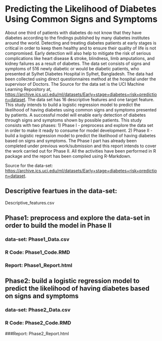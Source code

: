 
# Predicting the Likelihood of Diabetes Using Common Signs and Symptoms
About one third of patients with diabetes do not know that they have diabetes according to the findings published by many diabetes institutes around the world. Detecting and treating diabetes patients at early stages is critical in order to keep them healthy and to ensure their quality of life is not compromised. Early detection will also help to mitigate the risk of serious complications like heart disease &amp; stroke, blindness, limb amputations, and kidney failures as a result of diabetes.  The data set consists of signs and symptoms of 516 newly diabetic or would be diabetic patients, who presented at Sylhet Diabetes Hospital in Sylhet, Bangladesh. The data had been collected using direct questionnaires method at the hospital under the supervisor of Doctors. The Source for the data set is the UCI Machine Learning Repository at, https://archive.ics.uci.edu/ml/datasets/Early+stage+diabetes+risk+prediction+dataset. The data set has 16 descriptive features and one target feature.  This study intends to build a logistic regression model to predict the likelihood of having diabetes using common signs and symptoms presented by patients. A successful model will enable early detection of diabetes through signs and symptoms shown by possible patients.  This study consists with two phases: 1) Phase I - preprocess and explore the data set in order to make it ready to consume for model development. 2) Phase II - build a logistic regression model to predict the likelihood of having diabetes based on signs and symptoms. The Phase I part has already been completed under previous work/submission and this report intends to cover the work carried out for Phase II.  All the activities have been performed in R package and the report has been compiled using R-Markdown.

Source for the data-set:
https://archive.ics.uci.edu/ml/datasets/Early+stage+diabetes+risk+prediction+dataset.

## Descriptive feartues in the data-set:
Descriptive_features.csv
 

## Phase1: preprocess and explore the data-set in order to build the model in Phase II

### data-set: Phase1_Data.csv

### R Code: Phase1_Code.RMD

### Report: Phase1_Report.html

## Phase2: build a logistic regression model to predict the likelihood of having diabetes based on signs and symptoms

### data-set: Phase2_Data.csv

### R Code: Phase2_Code.RMD

###Report: Phase2_Report.html
